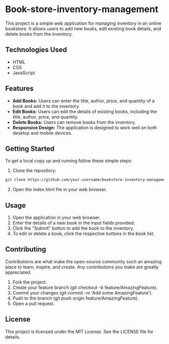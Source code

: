 # Book-store-inventory-management
This project is a simple web application for managing inventory in an online bookstore. It allows users to add new books, edit existing book details, and delete books from the inventory.

## Technologies Used

- HTML
- CSS
- JavaScript

## Features

- **Add Books:** Users can enter the title, author, price, and quantity of a book and add it to the inventory.
- **Edit Books:** Users can edit the details of existing books, including the title, author, price, and quantity.
- **Delete Books:** Users can remove books from the inventory.
- **Responsive Design:** The application is designed to work well on both desktop and mobile devices.

## Getting Started

To get a local copy up and running follow these simple steps:

1. Clone the repository:

```bash
git clone https://github.com/your-username/bookstore-inventory-management.git

```

2. Open the index.html file in your web browser.

## Usage
1. Open the application in your web browser.
2. Enter the details of a new book in the input fields provided.
3. Click the "Submit" button to add the book to the inventory.
4. To edit or delete a book, click the respective buttons in the book list.


## Contributing
Contributions are what make the open-source community such an amazing place to learn, inspire, and create. Any contributions you make are greatly appreciated.

1. Fork the project.
2. Create your feature branch (git checkout -b feature/AmazingFeature).
3. Commit your changes (git commit -m 'Add some AmazingFeature').
4. Push to the branch (git push origin feature/AmazingFeature).
5. Open a pull request.

## License
This project is licensed under the MIT License. See the LICENSE file for details.
